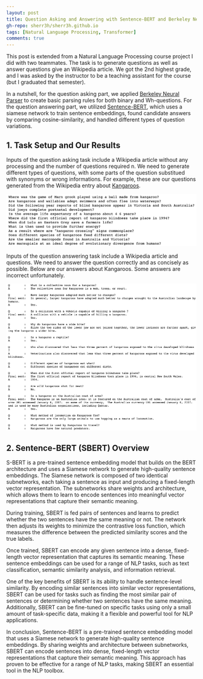 ```yaml
---
layout: post
title: Question Asking and Answering with Sentence-BERT and Berkeley Neural Parser 
gh-repo: sherr3h/sherr3h.github.io
tags: [Natural Language Processing, Transformer]
comments: true
---
```


This post is extended from a Natural Language Processing course project I did with two teammates. The task is to generate questions as well as answer questions give an Wikipedia article. We got the 2nd highest grade, and I was asked by the instructor to be a teaching assistant for the course (but I graduated that semester).

In a nutshell, for the question asking part, we applied [Berkeley Neural Parser](https://pypi.org/project/benepar/) to create basic parsing rules for both binary and Wh-questions. For the question answering part, we utilized [Sentence-BERT](https://arxiv.org/abs/1908.10084), which uses a siamese network to train sentence embeddings, found candidate answers by comparing cosine-similarity, and handled different types of question variations.


## 1. Task Setup and Our Results 

Inputs of the question asking task include a Wikipedia article without any processing and the number of questions required n. We need to generate different types of questions, with some parts of the question substitued with synonyms or wrong informations. For example, these are our questions generated from the Wikipedia entry about [Kangaroos](https://en.wikipedia.org/wiki/Kangaroo).

<img src="/img/KangarooQuestions.png" width="720" >

Inputs of the question answering task include a Wikipedia article and questions. We need to answer the question correctly and as concisely as possible. Below are our answers about Kangaroos. Some answers are incorrect unfortunately.

<img src="/img/KangarooAnswers.png" width="720" >

## 2. Sentence-BERT (SBERT) Overview

S-BERT is a pre-trained sentence embedding model that builds on the BERT architecture and uses a Siamese network to generate high-quality sentence embeddings. The Siamese network is composed of two identical subnetworks, each taking a sentence as input and producing a fixed-length vector representation. The subnetworks share weights and architecture, which allows them to learn to encode sentences into meaningful vector representations that capture their semantic meaning.

During training, SBERT is fed pairs of sentences and learns to predict whether the two sentences have the same meaning or not. The network then adjusts its weights to minimize the contrastive loss function, which measures the difference between the predicted similarity scores and the true labels.

Once trained, SBERT can encode any given sentence into a dense, fixed-length vector representation that captures its semantic meaning. These sentence embeddings can be used for a range of NLP tasks, such as text classification, semantic similarity analysis, and information retrieval.

One of the key benefits of SBERT is its ability to handle sentence-level similarity. By encoding similar sentences into similar vector representations, SBERT can be used for tasks such as finding the most similar pair of sentences or determining whether two sentences have the same meaning. Additionally, SBERT can be fine-tuned on specific tasks using only a small amount of task-specific data, making it a flexible and powerful tool for NLP applications.

In conclusion, Sentence-BERT is a pre-trained sentence embedding model that uses a Siamese network to generate high-quality sentence embeddings. By sharing weights and architecture between subnetworks, SBERT can encode sentences into dense, fixed-length vector representations that capture their semantic meaning. This approach has proven to be effective for a range of NLP tasks, making SBERT an essential tool in the NLP toolbox.
